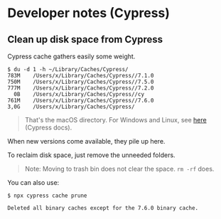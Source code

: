 # Developer notes (Cypress)

## Clean up disk space from Cypress

Cypress cache gathers easily some weight.

```
$ du -d 1 -h ~/Library/Caches/Cypress/
783M	/Users/x/Library/Caches/Cypress//7.1.0
750M	/Users/x/Library/Caches/Cypress//7.5.0
777M	/Users/x/Library/Caches/Cypress//7.2.0
  0B	/Users/x/Library/Caches/Cypress//cy
761M	/Users/x/Library/Caches/Cypress//7.6.0
3,0G	/Users/x/Library/Caches/Cypress/
```

>That's the macOS directory. For Windows and Linux, see [here](https://docs.cypress.io/guides/references/advanced-installation#Binary-cache) (Cypress docs).

When new versions come available, they pile up here.

To reclaim disk space, just remove the unneeded folders.

>Note: Moving to trash bin does not clear the space. `rm -rf` does.

You can also use:

```
$ npx cypress cache prune

Deleted all binary caches except for the 7.6.0 binary cache.
```

<!-- disabled
**More depth:**

- [Cleaning Up Space on Development Machine](https://glebbahmutov.com/blog/cleaning-up-space/#cleaning-old-cypress-binaries) (blog, Apr 2020)
-->
